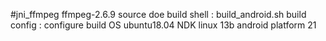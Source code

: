   #jni_ffmpeg
  ffmpeg-2.6.9 source doe
  build shell : build_android.sh
  build config : configure
  build OS ubuntu18.04
  NDK linux 13b
  android platform 21

